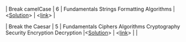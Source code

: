 | Break camelCase | 6 | Fundamentals Strings Formatting Algorithms |<[Solution](#challange-6)> | <[link](https://www.codewars.com/kata/5208f99aee097e6552000148/train/javascript)> |

| Break the Caesar | 5 | Fundamentals Ciphers Algorithms Cryptography Security Encryption Decryption |<[Solution](#challange-7)> | <[link](https://www.codewars.com/kata/598e045b8c13926d8c0000e8/train/python)> |
| <title> | <kyu> | <Tags> |<[Solution](#challange-4)> | <[link](https://www.codewars.com/kata/title-case)> |
| <title> | <kyu> | <Tags> |<[Solution](#challange-4)> | <[link](https://www.codewars.com/kata/title-case)> |
| <title> | <kyu> | <Tags> |<[Solution](#challange-4)> | <[link](https://www.codewars.com/kata/title-case)> |
| <title> | <kyu> | <Tags> |<[Solution](#challange-4)> | <[link](https://www.codewars.com/kata/title-case)> |
| <title> | <kyu> | <Tags> |<[Solution](#challange-4)> | <[link](https://www.codewars.com/kata/title-case)> |
